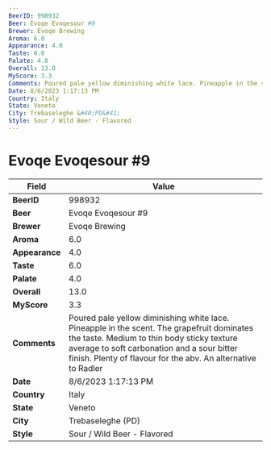 ```yaml
---
BeerID: 998932
Beer: Evoqe Evoqesour #9
Brewer: Evoqe Brewing
Aroma: 6.0
Appearance: 4.0
Taste: 6.0
Palate: 4.0
Overall: 13.0
MyScore: 3.3
Comments: Poured pale yellow diminishing white lace. Pineapple in the scent. The grapefruit dominates the taste. Medium to thin body sticky texture average to soft carbonation and a sour bitter finish. Plenty of flavour for the abv. An alternative to Radler
Date: 8/6/2023 1:17:13 PM
Country: Italy
State: Veneto
City: Trebaseleghe &#40;PD&#41;
Style: Sour / Wild Beer - Flavored
---
```


# Evoqe Evoqesour #9

| Field         | Value |
|---------------|-------|
| **BeerID** | 998932 |
| **Beer** | Evoqe Evoqesour #9 |
| **Brewer** | Evoqe Brewing |
| **Aroma** | 6.0 |
| **Appearance** | 4.0 |
| **Taste** | 6.0 |
| **Palate** | 4.0 |
| **Overall** | 13.0 |
| **MyScore** | 3.3 |
| **Comments** | Poured pale yellow diminishing white lace. Pineapple in the scent. The grapefruit dominates the taste. Medium to thin body sticky texture average to soft carbonation and a sour bitter finish. Plenty of flavour for the abv. An alternative to Radler  |
| **Date** | 8/6/2023 1:17:13 PM |
| **Country** | Italy |
| **State** | Veneto |
| **City** | Trebaseleghe &#40;PD&#41; |
| **Style** | Sour / Wild Beer - Flavored |
